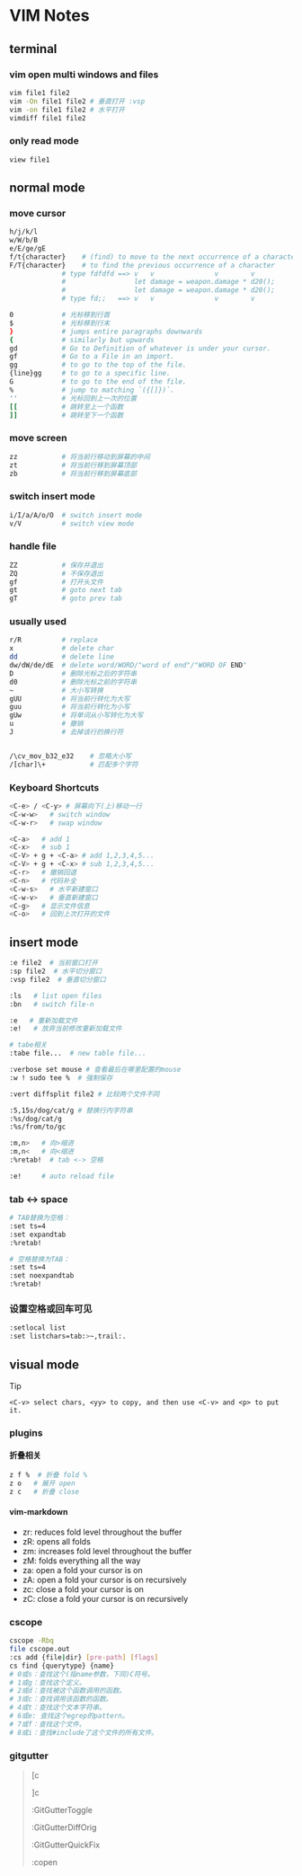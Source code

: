 # VIM Notes

## terminal

### vim open multi windows and files

```bash
vim file1 file2
vim -On file1 file2 # 垂直打开 :vsp
vim -on file1 file2 # 水平打开
vimdiff file1 file2
```

### only read mode

```bash
view file1
```

## normal mode

### move cursor

```bash
h/j/k/l
w/W/b/B
e/E/ge/gE
f/t{character}    # (find) to move to the next occurrence of a character in a line.
F/T{character}    # to find the previous occurrence of a character
             # type fdfdfd ==> v   v               v        v
             #                 let damage = weapon.damage * d20();
             #                 let damage = weapon.damage * d20();
             # type fd;;   ==> v   v               v        v

0            # 光标移到行首
$            # 光标移到行末
}            # jumps entire paragraphs downwards
{            # similarly but upwards
gd           # Go to Definition of whatever is under your cursor.
gf           # Go to a File in an import.
gg           # to go to the top of the file.
{line}gg     # to go to a specific line.
G            # to go to the end of the file.
%            # jump to matching `({[]})`.
''           # 光标回到上一次的位置
[[           # 跳转至上一个函数
]]           # 跳转至下一个函数
```

### move screen

```bash
zz           # 将当前行移动到屏幕的中间
zt           # 将当前行移到屏幕顶部
zb           # 将当前行移到屏幕底部
```

### switch insert mode

```bash
i/I/a/A/o/O  # switch insert mode
v/V          # switch view mode
```

### handle file

```bash
ZZ           # 保存并退出
ZQ           # 不保存退出
gf           # 打开头文件
gt           # goto next tab
gT           # goto prev tab
```

### usually used

```bash
r/R          # replace
x            # delete char
dd           # delete line
dw/dW/de/dE  # delete word/WORD/"word of end"/"WORD OF END"
D            # 删除光标之后的字符串
d0           # 删除光标之前的字符串
~            # 大小写转换
gUU          # 将当前行转化为大写
guu          # 将当前行转化为小写
gUw          # 将单词从小写转化为大写
u            # 撤销
J            # 去掉该行的换行符


/\cv_mov_b32_e32    # 忽略大小写
/[char]\+           # 匹配多个字符
```

### Keyboard Shortcuts

```bash
<C-e> / <C-y> # 屏幕向下(上)移动一行
<C-w-w>   # switch window
<C-w-r>   # swap window

<C-a>   # add 1
<C-x>   # sub 1
<C-V> + g + <C-a> # add 1,2,3,4,5...
<C-V> + g + <C-x> # sub 1,2,3,4,5...
<C-r>   # 撤销回退
<C-n>   # 代码补全
<C-w-s>   # 水平新建窗口
<C-w-v>   # 垂直新建窗口
<C-g>   # 显示文件信息
<C-o>   # 回到上次打开的文件
```

## insert mode

```bash
:e file2  # 当前窗口打开
:sp file2  # 水平切分窗口
:vsp file2  # 垂直切分窗口

:ls   # list open files
:bn   # switch file-n

:e   # 重新加载文件
:e!   # 放弃当前修改重新加载文件

# tabe相关
:tabe file...  # new table file...

:verbose set mouse # 查看最后在哪里配置的mouse
:w ! sudo tee %  # 强制保存

:vert diffsplit file2 # 比较两个文件不同

:5,15s/dog/cat/g # 替换行内字符串
:%s/dog/cat/g
:%s/from/to/gc

:m,n>   # 向>缩进
:m,n<   # 向<缩进
:%retab!  # tab <-> 空格

:e!     # auto reload file
```

### tab <-> space

```bash
# TAB替换为空格：
:set ts=4
:set expandtab
:%retab!

# 空格替换为TAB：
:set ts=4
:set noexpandtab
:%retab!
```

### 设置空格或回车可见

```bash
:setlocal list
:set listchars=tab:>~,trail:.
```

## visual mode

> [!TIP]
> ``<C-v> select chars, <yy> to copy, and then use <C-v> and <p> to put it.``

### plugins

#### 折叠相关

```bash
z f %  # 折叠 fold %
z o   # 展开 open
z c   # 折叠 close
```

#### vim-markdown

- zr: reduces fold level throughout the buffer
- zR: opens all folds
- zm: increases fold level throughout the buffer
- zM: folds everything all the way
- za: open a fold your cursor is on
- zA: open a fold your cursor is on recursively
- zc: close a fold your cursor is on
- zC: close a fold your cursor is on recursively

### cscope

```bash
cscope -Rbq
file cscope.out
:cs add {file|dir} [pre-path] [flags]
cs find {querytype} {name}
# 0或s：查找这个(指name参数，下同)C符号。
# 1或g：查找这个定义。
# 2或d：查找被这个函数调用的函数。
# 3或c：查找调用该函数的函数。
# 4或t：查找这个文本字符串。
# 6或e: 查找这个egrep的pattern。
# 7或f：查找这个文件。
# 8或i：查找#include了这个文件的所有文件。
```

### gitgutter

> [c
>
> ]c
>
> :GitGutterToggle
>
> :GitGutterDiffOrig
>
> :GitGutterQuickFix
>
> :copen
